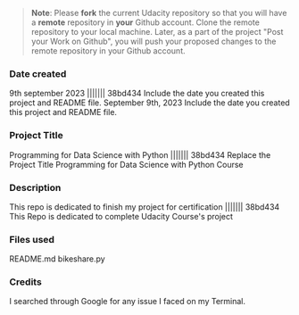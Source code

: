 >**Note**: Please **fork** the current Udacity repository so that you will have a **remote** repository in **your** Github account. Clone the remote repository to your local machine. Later, as a part of the project "Post your Work on Github", you will push your proposed changes to the remote repository in your Github account.

### Date created

9th september 2023
||||||| 38bd434
Include the date you created this project and README file.
September 9th, 2023
Include the date you created this project and README file.

### Project Title
Programming for Data Science with Python
||||||| 38bd434
Replace the Project Title
Programming for Data Science with Python Course

### Description
This repo is dedicated to finish my project for certification
||||||| 38bd434
This Repo is dedicated to complete Udacity Course's project


### Files used
README.md
bikeshare.py

### Credits
I searched through Google for any issue I faced on my Terminal.

